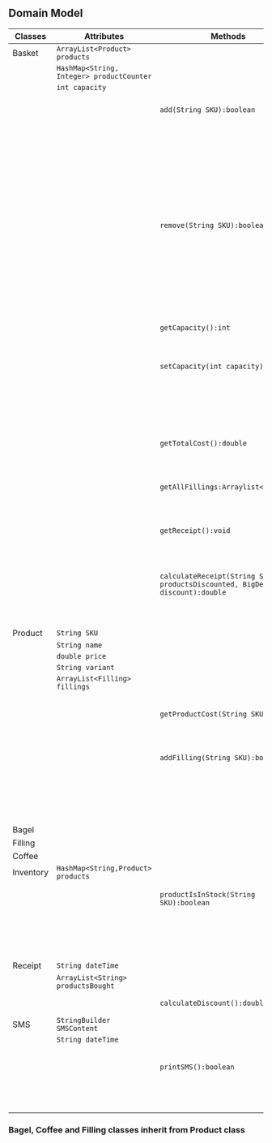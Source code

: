 ## Domain Model

| Classes   | Attributes                                | Methods                                                                            | Scenarios                                      | Outcomes                                                     |
|-----------|-------------------------------------------|------------------------------------------------------------------------------------|------------------------------------------------|--------------------------------------------------------------|
| Basket    | `ArrayList<Product> products`             |                                                                                    |                                                |                                                              |
|           | `HashMap<String, Integer> productCounter` |                                                                                    |                                                |                                                              |
|           | `int capacity`                            |                                                                                    |                                                |                                                              |
|           |                                           | `add(String SKU):boolean`                                                          | 1. adds product to the basket                  | returns true                                                 |
|           |                                           |                                                                                    | 3. basket is full                              | returns false                                                |
|           |                                           |                                                                                    | 10. product does not exist in inventory        |                                                              |
|           |                                           | `remove(String SKU):boolean`                                                       | 2. basket contains product                     | removes product from basket, returns true                    |
|           |                                           |                                                                                    | 5. basket does not contain product or is empty | returns false                                                |
|           |                                           | `getCapacity():int`                                                                |                                                | returns basket's capacity                                    |
|           |                                           | `setCapacity(int capacity):void`                                                   | 4. Capacity larger than current capacity       | capacity changes                                             |
|           |                                           |                                                                                    | 4. Capacity smaller than current capacity      | capacity doesn't change                                      |
|           |                                           | `getTotalCost():double`                                                            | 6.                                             | returns total cost                                           |
|           |                                           | `getAllFillings:Arraylist<Filling>`                                                |                                                | returns an arraylist of all the fillings added to the basket |
|           |                                           | `getReceipt():void`                                                                |                                                | prints receipt                                               |
|           |                                           | `calculateReceipt(String SKU, int productsDiscounted, BigDecimal discount):double` | called whenever a discount is applied          | returns the ammount saved because of the discount applied    |
| Product   | `String SKU`                              |                                                                                    |                                                |                                                              |
|           | `String name`                             |                                                                                    |                                                |                                                              |
|           | `double price`                            |                                                                                    |                                                |                                                              |
|           | `String variant`                          |                                                                                    |                                                |                                                              |
|           | `ArrayList<Filling> fillings`             |                                                                                    |                                                |                                                              |
|           |                                           | `getProductCost(String SKU):double`                                                | 7,9.                                           | returns cost of the product                                  |           
|           |                                           | `addFilling(String SKU):boolean`                                                   | 8. Filling is already added to bagel           | does not add filling, returns false                          |
|           |                                           |                                                                                    | 8. Filling is not already added to bagel       | adds the filling, returns true                               |
| Bagel     |                                           |                                                                                    |                                                |                                                              |
| Filling   |                                           |                                                                                    |                                                |                                                              |
| Coffee    |                                           |                                                                                    |                                                |                                                              |
| Inventory | `HashMap<String,Product> products`        |                                                                                    |                                                |                                                              |
|           |                                           | `productIsInStock(String SKU):boolean`                                             | 10. Product exists in inventory                | returns true                                                 |
|           |                                           |                                                                                    | 10. Product does not exist in inventory        | returns false                                                |
| Receipt   | `String dateTime`                         |                                                                                    |                                                |                                                              |
|           | `ArrayList<String> productsBought`        |                                                                                    |                                                |                                                              |
|           |                                           | `calculateDiscount():double`                                                       |                                                | returns double                                               |
| SMS       | `StringBuilder SMSContent`                |                                                                                    |                                                |                                                              |
|           | `String dateTime`                         |                                                                                    |                                                |                                                              |
|           |                                           | `printSMS():boolean`                                                               | ext4. part1  sms sent successfully             | return true, stores it in history                            |
|           |                                           |                                                                                    | ext4. part1  sms failed                        | return false                                                 |

### Bagel, Coffee and Filling classes inherit from Product class